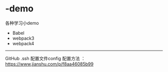 # -demo
各种学习小demo

* Babel
* webpack3
* webpack4



---

GitHub  .ssh 配置文件config 配置方法 ：https://www.jianshu.com/p/f8aa46085b99  